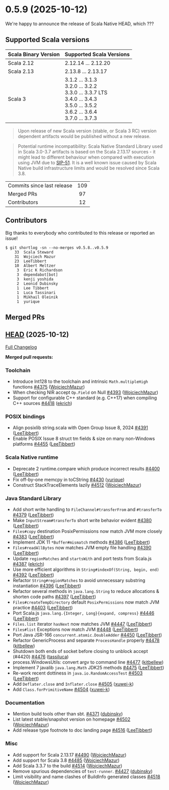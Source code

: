 
# 0.5.9 (2025-10-12)

We're happy to announce the release of Scala Native HEAD, which ???


## Supported Scala versions

 Scala Binary Version | Supported Scala Versions |
 -------------------- | ------------------------ |
 Scala 2.12 | 2.12.14 ... 2.12.20 |
 Scala 2.13 | 2.13.8 ... 2.13.17 |
 Scala 3    | 3.1.2 ... 3.1.3<br>3.2.0 ... 3.2.2<br>3.3.0 ... 3.3.7 LTS<br>3.4.0 ... 3.4.3<br>3.5.0 ... 3.5.2<br>3.6.2 ... 3.6.4<br>3.7.0 ... 3.7.3 | 

> Upon release of new Scala version (stable, or Scala 3 RC) version dependent artifacts would be published without a new release.

> Potential runtime incompatibility: Scala Native Standard Library used in Scala 3.0-3.7 artifacts is based on the Scala 2.13.17 sources - it might lead to different behaviour when compared with execution using JVM due to [SIP-51](https://docs.scala-lang.org/sips/drop-stdlib-forwards-bin-compat.html). It is a well known issue caused by Scala Native build infrastructure limits and would be resolved since Scala 3.8.

<table>
<tbody>
  <tr>
    <td>Commits since last release</td>
    <td align="center">109</td>
  </tr>
  <tr>
    <td>Merged PRs</td>
    <td align="center">97</td>
  </tr>
    <tr>
    <td>Contributors</td>
    <td align="center">12</td>
  </tr>
</tbody>
</table>

## Contributors

Big thanks to everybody who contributed to this release or reported an issue!

```
$ git shortlog -sn --no-merges v0.5.8..v0.5.9
    33  Scala Steward
    31  Wojciech Mazur
    23  LeeTibbert
    10  Albert Meltzer
     3  Eric K Richardson
     3  dependabot[bot]
     3  kenji yoshida
     2  Leonid Dubinsky
     1  Lee Tibbert
     1  Luca Tassinari
     1  Mikhail Oleinik
     1  yurique
```

## Merged PRs

## [HEAD](https://github.com/scala-native/scala-native/tree/HEAD) (2025-10-12)

[Full Changelog](https://github.com/scala-native/scala-native/compare/v0.5.8...HEAD)

**Merged pull requests:**


### Toolchain
- Introduce Int128 to the toolchain and intrinsic `Math.multipleHigh` functions [#4375](https://github.com/scala-native/scala-native/pull/4375) ([WojciechMazur](https://github.com/WojciechMazur))
- When checking NIR accept `Op.Field` on Null  [#4393](https://github.com/scala-native/scala-native/pull/4393) ([WojciechMazur](https://github.com/WojciechMazur))
- Support for configurable C++ standard (e.g. C++17) when compiling C++ sources [#4418](https://github.com/scala-native/scala-native/pull/4418) ([ekrich](https://github.com/ekrich))

### POSIX bindings
- Align posixlib string.scala with Open Group Issue 8, 2024 [#4391](https://github.com/scala-native/scala-native/pull/4391) ([LeeTibbert](https://github.com/LeeTibbert))
- Enable POSIX Issue 8 struct tm fields & size on many non-Windows platforms [#4455](https://github.com/scala-native/scala-native/pull/4455) ([LeeTibbert](https://github.com/LeeTibbert))

### Scala Native runtime
- Deprecate 2 runtime.compare which produce incorrect results [#4400](https://github.com/scala-native/scala-native/pull/4400) ([LeeTibbert](https://github.com/LeeTibbert))
- Fix off-by-one memcpy in toCString [#4430](https://github.com/scala-native/scala-native/pull/4430) ([yurique](https://github.com/yurique))
- Construct StackTraceElements lazily  [#4512](https://github.com/scala-native/scala-native/pull/4512) ([WojciechMazur](https://github.com/WojciechMazur))

### Java Standard Library
- Add short write handling to `FileChannel#transferFrom` and `#transferTo` [#4379](https://github.com/scala-native/scala-native/pull/4379) ([LeeTibbert](https://github.com/LeeTibbert))
- Make `InputStream#transferTo` short write behavior evident [#4380](https://github.com/scala-native/scala-native/pull/4380) ([LeeTibbert](https://github.com/LeeTibbert))
- `Files#copy` destination PosixPermissions now match JVM more closely [#4383](https://github.com/scala-native/scala-native/pull/4383) ([LeeTibbert](https://github.com/LeeTibbert))
- Implement JDK 11 `*Buffer#mismatch` methods [#4386](https://github.com/scala-native/scala-native/pull/4386) ([LeeTibbert](https://github.com/LeeTibbert))
- `Files#readAllBytes` now matches JVM empty file handling [#4390](https://github.com/scala-native/scala-native/pull/4390) ([LeeTibbert](https://github.com/LeeTibbert))
- Update `regionMatches` and `startsWith` and port tests from Scala.js [#4387](https://github.com/scala-native/scala-native/pull/4387) ([ekrich](https://github.com/ekrich))
- Use more efficient algorithms in `String#indexOf(String, begin, end)` [#4392](https://github.com/scala-native/scala-native/pull/4392) ([LeeTibbert](https://github.com/LeeTibbert))
- Refactor `String#regionMatches` to avoid unnecessary substring instantiation [#4396](https://github.com/scala-native/scala-native/pull/4396) ([LeeTibbert](https://github.com/LeeTibbert))
- Refactor several methods in `java.lang.String` to reduce allocations & shorten code paths [#4397](https://github.com/scala-native/scala-native/pull/4397) ([LeeTibbert](https://github.com/LeeTibbert))
- `Files#createTempDirectory` default `PosixPermissions`  now match JVM practice [#4403](https://github.com/scala-native/scala-native/pull/4403) ([LeeTibbert](https://github.com/LeeTibbert))
- Port Scala.js `java.lang.{Integer, Long}{expand, compress}` [#4446](https://github.com/scala-native/scala-native/pull/4446) ([LeeTibbert](https://github.com/LeeTibbert))
- `Files.list` iterator `hasNext` now matches JVM [#4447](https://github.com/scala-native/scala-native/pull/4447) ([LeeTibbert](https://github.com/LeeTibbert))
- `Files#list` Exceptions now match JVM [#4448](https://github.com/scala-native/scala-native/pull/4448) ([LeeTibbert](https://github.com/LeeTibbert))
- Port Java JSR-166 `concurrent.atomic.DoubleAdder` [#4450](https://github.com/scala-native/scala-native/pull/4450) ([LeeTibbert](https://github.com/LeeTibbert))
- Refactor GenericProcess and separate `ProcessHandle` properly [#4478](https://github.com/scala-native/scala-native/pull/4478) ([kitbellew](https://github.com/kitbellew))
- Shutdown both ends of socket before closing to unblock accept (#4420) [#4476](https://github.com/scala-native/scala-native/pull/4476) ([tassiluca](https://github.com/tassiluca))
- process.WindowsUtils: convert argv to command line [#4477](https://github.com/scala-native/scala-native/pull/4477) ([kitbellew](https://github.com/kitbellew))
- Implement 7 javalib `java.lang.Math` JDK25 methods [#4475](https://github.com/scala-native/scala-native/pull/4475) ([LeeTibbert](https://github.com/LeeTibbert))
- Re-work recent dottiness in `java.io.RandomAccessTest` [#4503](https://github.com/scala-native/scala-native/pull/4503) ([LeeTibbert](https://github.com/LeeTibbert))
- Add `Deflater.close` and `Inflater.close` [#4505](https://github.com/scala-native/scala-native/pull/4505) ([xuwei-k](https://github.com/xuwei-k))
- Add `Class.forPrimitiveName` [#4504](https://github.com/scala-native/scala-native/pull/4504) ([xuwei-k](https://github.com/xuwei-k))

### Documentation

- Mention build tools other than sbt. [#4371](https://github.com/scala-native/scala-native/pull/4371) ([dubinsky](https://github.com/dubinsky))
- List latest stable/snapshot version on homepage [#4502](https://github.com/scala-native/scala-native/pull/4502) ([WojciechMazur](https://github.com/WojciechMazur))
- Add release type footnote to doc landing page [#4516](https://github.com/scala-native/scala-native/pull/4516) ([LeeTibbert](https://github.com/LeeTibbert))

### Misc
- Add support for Scala 2.13.17 [#4490](https://github.com/scala-native/scala-native/pull/4490) ([WojciechMazur](https://github.com/WojciechMazur))
- Add support for Scala 3.8 [#4485](https://github.com/scala-native/scala-native/pull/4485) ([WojciechMazur](https://github.com/WojciechMazur))
- Add Scala 3.3.7 to the build [#4514](https://github.com/scala-native/scala-native/pull/4514) ([WojciechMazur](https://github.com/WojciechMazur))
- Remove spurious dependencies of `test-runner`. [#4427](https://github.com/scala-native/scala-native/pull/4427) ([dubinsky](https://github.com/dubinsky))
- Limit visibility and name clashes of BuildInfo generated classes [#4518](https://github.com/scala-native/scala-native/pull/4518) ([WojciechMazur](https://github.com/WojciechMazur))
